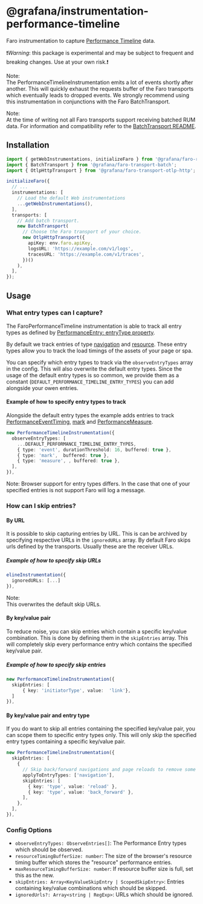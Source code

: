 # @grafana/instrumentation-performance-timeline

Faro instrumentation to capture [Performance Timeline](https://www.w3.org/TR/performance-timeline/)
data.

❗️*Warning*: this package is experimental and may be subject to frequent and breaking changes.
Use at your own risk.❗️

Note:\
The PerformanceTimelineInstrumentation emits a lot of events shortly after another. This will quickly
exhaust the requests buffer of the Faro transports which eventually leads to dropped events.
We strongly recommend using this instrumentation in conjunctions with the Faro BatchTransport.

Note:\
At the time of writing not all Faro transports support receiving batched RUM data.
For information and compatibility refer to the
[BatchTransport README](https://github.com/grafana/faro-web-sdk/blob/80e284b9ba17ed7256ff3b063bf4663cc9d94f60/packages/transport-batch/README.md#L1).

## Installation

```ts
import { getWebInstrumentations, initializeFaro } from '@grafana/faro-react';
import { BatchTransport } from '@grafana/faro-transport-batch';
import { OtlpHttpTransport } from '@grafana/faro-transport-otlp-http';

initializeFaro({
  // ...
  instrumentations: [
    // Load the default Web instrumentations
    ...getWebInstrumentations(),
  ],
  transports: [
    // Add batch transport.
    new BatchTransport(
      // Choose the Faro transport of your choice.
      new OtlpHttpTransport({
        apiKey: env.faro.apiKey,
        logsURL: 'https://example.com/v1/logs',
        tracesURL: 'https://example.com/v1/traces',
      })()
    ),
  ],
});
```

## Usage

### What entry types can I capture?

The FaroPerformanceTimeline instrumentation is able to track all entry types as defined by
[PerformanceEntry: entryType property](https://developer.mozilla.org/en-US/docs/Web/API/PerformanceEntry/entryType).

By default we track entries of type
[navigation](https://developer.mozilla.org/en-US/docs/Web/API/PerformanceNavigationTiming)
and [resource](https://developer.mozilla.org/en-US/docs/Web/API/PerformanceResourceTiming).
These entry types allow you to track the load timings of the assets of your page or spa.

You can specify which entry types to track via the `observeEntryTypes` array in the config.
This will also overwrite the default entry types. Since the usage of the default entry types is so
common, we provide them as a constant (`DEFAULT_PERFORMANCE_TIMELINE_ENTRY_TYPES`) you can add
alongside your owen entries.

#### Example of how to specify entry types to track

Alongside the default entry types the example adds entries to track
[PerformanceEventTiming](https://developer.mozilla.org/en-US/docs/Web/API/PerformanceEventTiming),
[mark](https://developer.mozilla.org/en-US/docs/Web/API/PerformanceMark) and
[PerformanceMeasure](https://developer.mozilla.org/en-US/docs/Web/API/PerformanceMeasure).

```ts
new PerformanceTimelineInstrumentation({
  observeEntryTypes: [
    ...DEFAULT_PERFORMANCE_TIMELINE_ENTRY_TYPES,
    { type: 'event', durationThreshold: 16, buffered: true },
    { type: 'mark',  buffered: true },
    { type: 'measure', , buffered: true },
  ],
}),
```

Note:
Browser support for entry types differs. In the case that one of your specified entries
is not support Faro will log a message.

### How can I skip entries?

#### By URL

It is possible to skip capturing entries by URL. This is can be archived by specifying respective
URLs in the `ignoredURLs` array.
By default Faro skips urls defined by the transports. Usually these are the receiver URLs.

##### Example of how to specify skip URLs

```ts
elineInstrumentation({
  ignoredURLs: [...]
}),
```

Note:\
This overwrites the default skip URLs.

#### By key/value pair

To reduce noise, you can skip entries which contain a specific key/value combination.
This is done by defining them in the `skipEntries` array.
This will completely skip every performance entry which contains the specified key/value pair.

##### Example of how to specify skip entries

```ts
new PerformanceTimelineInstrumentation({
  skipEntries: [
      { key: 'initiatorType', value:  'link'},
  ]
}),
```

#### By key/value pair and entry type

If you do want to skip all entries containing the specified key/value pair, you can scope them to
specific entry types only. This will only skip the specified entry types containing a specific
key/value pair.

```ts
new PerformanceTimelineInstrumentation({
  skipEntries: [
    {
      // Skip back/forward navigations and page reloads to remove some non human visible navigations
      applyToEntryTypes: ['navigation'],
      skipEntries: [
        { key: 'type', value: 'reload' },
        { key: 'type', value: 'back_forward' },
      ],
    },
  ],
}),
```

### Config Options

- `observeEntryTypes: ObserveEntries[]`: The Performance Entry types which should be observed.
- `resourceTimingBufferSize: number`: The size of the browser's resource timing buffer which stores
  the "resource" performance entries.
- `maxResourceTimingBufferSize: number`: If resource buffer size is full, set this as the new.
- `skipEntries: Array<KeyValueSkipEntry | ScopedSkipEntry>`: Entries containing key/value
  combinations which should be skipped.
- `ignoredUrls?: Array<string | RegExp>`: URLs which should be ignored.
